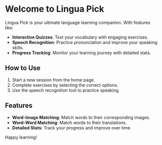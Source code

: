# Welcome to Lingua Pick

Lingua Pick is your ultimate language learning companion. With features like:

- **Interactive Quizzes**: Test your vocabulary with engaging exercises.
- **Speech Recognition**: Practice pronunciation and improve your speaking skills.
- **Progress Tracking**: Monitor your learning journey with detailed stats.

## How to Use

1. Start a new session from the home page.
2. Complete exercises by selecting the correct options.
3. Use the speech recognition tool to practice speaking.

## Features

- **Word-Image Matching**: Match words to their corresponding images.
- **Word-Word Matching**: Match words to their translations.
- **Detailed Stats**: Track your progress and improve over time.

Happy learning!